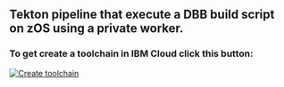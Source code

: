 ## Tekton pipeline that execute a DBB build script on zOS using a private worker.


### To get create a toolchain in IBM Cloud click this button:
[![Create toolchain](https://cloud.ibm.com/devops/graphics/create_toolchain_button.png)](https://cloud.ibm.com/devops/setup/deploy?env_id=ibm:yp:us-east&repository=https://github.com/kristinochka/tekton-wazi-pipeline&branch=clone-build-wazi-sample-2)